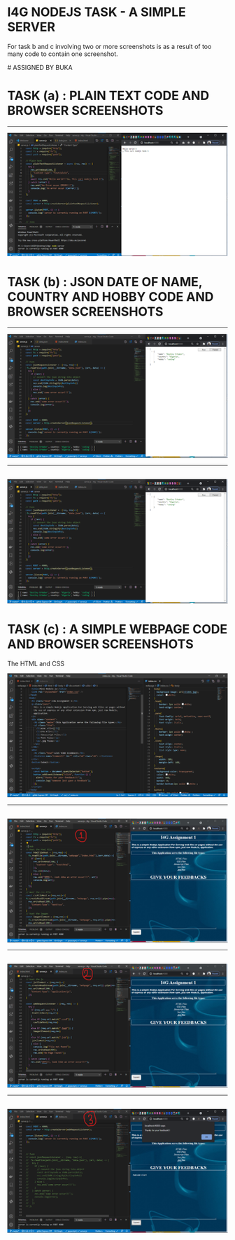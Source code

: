 # I4G NODEJS TASK - A SIMPLE SERVER
<p>For task b and c involving two or more screenshots is as a result of too many code to contain one screenshot.</p>
# ASSIGNED BY BUKA

# TASK (a) : PLAIN TEXT CODE AND BROWSER SCREENSHOTS
<hr>
<img src='screenshots\task1.png' />

# TASK (b) : JSON DATE OF NAME, COUNTRY AND HOBBY CODE AND BROWSER SCREENSHOTS
<hr>
<img src='screenshots\zuri1bi.png' />
<hr><br>
<img src='screenshots\zuri1bi.png' />

# TASK (c) : A SIMPLE WEBPAGE CODE AND BROWSER SCREENSHOTS
<p>The HTML and CSS</p>

<img src='screenshots\zuri3i.png' />
<hr><br>
<img src='screenshots\zuri3(i).png' />
<hr><br>
<img src='screenshots\zuri3(ii).png' />
<hr><br>
<img src='screenshots\zuri3(iii).png' />